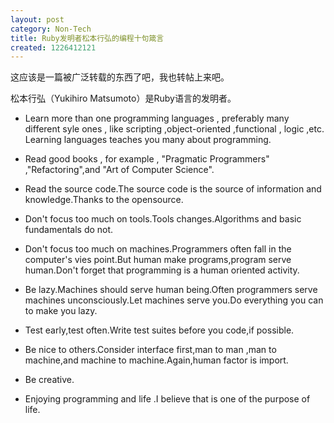 ```yaml
---
layout: post
category: Non-Tech
title: Ruby发明者松本行弘的编程十句箴言
created: 1226412121
---
```

这应该是一篇被广泛转载的东西了吧，我也转帖上来吧。


松本行弘（Yukihiro Matsumoto）是Ruby语言的发明者。



* Learn more than one programming languages , preferably many different syle ones , like scripting ,object-oriented ,functional , logic ,etc. Learning languages teaches you many about programming.

*  Read good books , for example , "Pragmatic Programmers" ,"Refactoring",and "Art of Computer Science".

*  Read the source code.The source code is the source of information and knowledge.Thanks to the opensource.

*  Don't focus too much on tools.Tools changes.Algorithms and basic fundamentals do not.

*  Don't focus too much on machines.Programmers often fall in the computer's vies point.But human make programs,program serve human.Don't forget that programming is a human oriented activity.

*  Be lazy.Machines should serve human being.Often programmers serve machines unconsciously.Let machines serve you.Do everything you can to make you lazy.

*  Test early,test often.Write test suites before you code,if possible.

*  Be nice to others.Consider interface first,man to man ,man to machine,and machine to machine.Again,human factor is import.

*  Be creative.

*  Enjoying programming and life .I believe that is one of the purpose of life.
